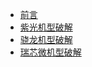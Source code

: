 - [前言](/guide/README.md)
- [紫光机型破解](/guide/unisoc.md)
- [骁龙机型破解](/guide/Qualcomm.md)
- [瑞芯微机型破解](/guide/Rockchip.md)
